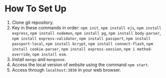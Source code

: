 # How To Set Up

1. Clone git repository.
2. Key in these commands in order:
`npm init`, `npm install ejs`, `npm install express`, `npm install nodemon`, `npm install pg`, `npm install body-parser`,
 `npm install express-validator`, `npm install passport`, `npm install passport-local`, `npm install bcrypt`, `npm install connect-flash`, `npm install cookie-parser`, `npm install express-session`, `npm i method-override`, `npm install esm`.
3. Install `mongo` and `mongoose`.
4. Access the local version of website using the command `npm start`.
5. Access through `localhost:3030` in your web browser.
